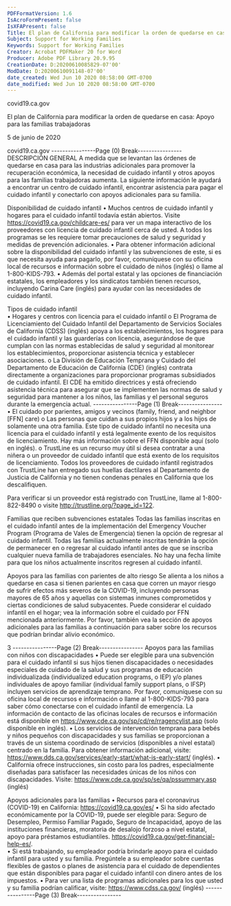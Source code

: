 ```yaml
---
PDFFormatVersion: 1.6
IsAcroFormPresent: false
IsXFAPresent: false
Title: El plan de California para modificar la orden de quedarse en casa: Apoyo para las familias trabajadoras
Subject: Support for Working Families
Keywords: Support for Working Families
Creator: Acrobat PDFMaker 20 for Word
Producer: Adobe PDF Library 20.9.95
CreationDate: D:20200610085829-07'00'
ModDate: D:20200610091148-07'00'
date_created: Wed Jun 10 2020 08:58:00 GMT-0700
date_modified: Wed Jun 10 2020 08:58:00 GMT-0700
---
```

covid19.ca.gov 
 
El plan de 
California para 
modificar la 
orden de 
quedarse en 
casa: Apoyo para 
las familias 
trabajadoras 
 
 
 
 
 
 
 
 
 
 
 
 
 
 
 
  
 
 
 
 
 
5 de junio de 2020 
 
covid19.ca.gov 
----------------Page (0) Break----------------
DESCRIPCIÓN GENERAL 
A medida que se levantan las órdenes de quedarse en casa para las industrias 
adicionales para promover la recuperación económica, la necesidad de cuidado 
infantil y otros apoyos para las familias trabajadoras aumenta. 
La siguiente información le ayudará a encontrar un centro de cuidado infantil, 
encontrar asistencia para pagar el cuidado infantil y conectarlo con apoyos 
adicionales para su familia. 
 
Disponibilidad de cuidado infantil 
• Muchos centros de cuidado infantil y hogares para el cuidado infantil 
todavía están abiertos. Visite https://covid19.ca.gov/childcare-es/ para 
ver un mapa interactivo de los proveedores con licencia de cuidado 
infantil cerca de usted. A todos los programas se les requiere tomar 
precauciones de salud y seguridad y medidas de prevención 
adicionales. 
• Para obtener información adicional sobre la disponibilidad del cuidado 
infantil y las subvenciones de este, si es que necesita ayuda para 
pagarlo, por favor, comuníquese con su oficina local de recursos e 
información sobre el cuidado de niños (inglés) o llame al 1-800-KIDS-793. 
• Además del portal estatal y las opciones de financiación estatales, los 
empleadores y los sindicatos también tienen recursos, incluyendo Carina 
Care (inglés) para ayudar con las necesidades de cuidado infantil. 
 
Tipos de cuidado infantil  
• Hogares y centros con licencia para el cuidado infantil 
o El Programa de Licenciamiento del Cuidado Infantil del Departamento 
de Servicios Sociales de California (CDSS) (inglés) apoya a los 
establecimientos, los hogares para el cuidado infantil y las guarderías 
con licencia, asegurándose de que cumplan con las normas 
establecidas de salud y seguridad al monitorear los establecimientos, 
proporcionar asistencia técnica y establecer asociaciones. 
o La División de Educación Temprana y Cuidado del Departamento de 
Educación de California (CDE) (inglés) contrata directamente a 
organizaciones para proporcionar programas subsidiados de cuidado 
infantil. El CDE ha emitido directrices y está ofreciendo asistencia 
técnica para asegurar que se implementen las normas de salud y 
seguridad para mantener a los niños, las familias y el personal seguros 
durante la emergencia actual. 
----------------Page (1) Break----------------
• El cuidado por parientes, amigos y vecinos (family, friend, and neighbor  
[FFN] care) 
o Las personas que cuidan a sus propios hijos y a los hijos de solamente 
una otra familia. Este tipo de cuidado infantil no necesita una 
licencia para el cuidado infantil y está legalmente exento de los 
requisitos de licenciamiento. Hay más información sobre el FFN 
disponible aquí (solo en inglés). 
o TrustLine es un recurso muy útil si desea contratar a una niñera o un 
proveedor de cuidado infantil que está exento de los requisitos de 
licenciamiento. Todos los proveedores de cuidado infantil 
registrados con TrustLine han entregado sus huellas dactilares al 
Departamento de Justicia de California y no tienen condenas 
penales en California que los descalifiquen. 
 
Para verificar si un proveedor está registrado con TrustLine, llame al 
1-800-822-8490 o visite http://trustline.org/?page_id=122. 
 
 
Familias que reciben subvenciones estatales 
Todas las familias inscritas en el cuidado infantil antes de la implementación 
del Emergency Voucher Program (Programa de Vales de Emergencia) tienen 
la opción de regresar al cuidado infantil. Todas las familias actualmente 
inscritas tendrán la opción de permanecer en o regresar al cuidado infantil 
antes de que se inscriba cualquier nueva familia de trabajadores esenciales. 
No hay una fecha límite para que los niños actualmente inscritos regresen al 
cuidado infantil. 
 
 
Apoyos para las familias con parientes 
de alto riesgo 
Se alienta a los niños a quedarse en casa si tienen parientes en casa que 
corren un mayor riesgo de sufrir efectos más severos de la COVID-19, 
incluyendo personas mayores de 65 años y aquellas con sistemas inmunes 
comprometidos y ciertas condiciones de salud subyacentes. Puede 
considerar el cuidado infantil en el hogar; vea la información sobre el 
cuidado por FFN mencionada anteriormente. Por favor, también vea la 
sección de apoyos adicionales para las familias a continuación para saber 
sobre los recursos que podrían brindar alivio económico. 
 
 
 
3 
----------------Page (2) Break----------------
Apoyos para las familias con niños 
con discapacidades 
• Puede ser elegible para una subvención para el cuidado infantil si sus 
hijos tienen discapacidades o necesidades especiales de cuidado de 
la salud y sus programas de educación individualizada (individualized 
education programs, o IEP) y/o planes individuales de apoyo familiar 
(individual family support plans, o IFSP) incluyen servicios de aprendizaje 
temprano. Por favor, comuníquese con su oficina local de recursos e 
información o llame al 1-800-KIDS-793 para saber cómo conectarse 
con el cuidado infantil de emergencia. La información de contacto de 
las oficinas locales de recursos e información está disponible en 
https://www.cde.ca.gov/sp/cd/re/rragencylist.asp (solo disponible en 
inglés). 
• Los servicios de intervención temprana para bebés y niños pequeños 
con discapacidades y sus familias se proporcionan a través de un 
sistema coordinado de servicios (disponibles a nivel estatal) centrado en 
la familia. Para obtener información adicional, visite: 
https://www.dds.ca.gov/services/early-start/what-is-early-start/ (inglés). 
• California ofrece instrucciones, sin costo para los padres, especialmente 
diseñadas para satisfacer las necesidades únicas de los niños con 
discapacidades. Visite: 
https://www.cde.ca.gov/sp/se/qa/pssummary.asp (inglés) 
 
Apoyos adicionales para las familias 
• Recursos para el coronavirus (COVID-19) en California: 
https://covid19.ca.gov/es/ 
• Si ha sido afectado económicamente por la COVID-19, puede ser 
elegible para: Seguro de Desempleo, Permiso Familiar Pagado, Seguro 
de Incapacidad, apoyo de las instituciones financieras, moratoria de 
desalojo forzoso a nivel estatal, apoyo para préstamos estudiantiles. 
https://covid19.ca.gov/get-financial-help-es/.  
• Si está trabajando, su empleador podría brindarle apoyo para el 
cuidado infantil para usted y su familia. Pregúntele a su empleador 
sobre cuentas flexibles de gastos o planes de asistencia para el 
cuidado de dependientes que están disponibles para pagar el 
cuidado infantil con dinero antes de los impuestos. 
• Para ver una lista de programas adicionales para los que 
usted y su familia podrían calificar, visite: 
https://www.cdss.ca.gov/ (inglés) 
----------------Page (3) Break----------------
